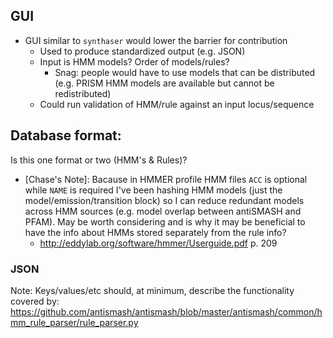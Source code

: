 ## GUI

- GUI similar to `synthaser` would lower the barrier for contribution
  - Used to produce standardized output (e.g. JSON)
  - Input is HMM models? Order of models/rules?
    - Snag: people would have to use models that can be distributed (e.g. PRISM HMM models are available but cannot be redistributed)
  - Could run validation of HMM/rule against an input locus/sequence


## Database format:
 
Is this one format or two (HMM's & Rules)?

- [Chase's Note]: Bacause in HMMER profile HMM files `ACC` is optional while `NAME` is required I've been hashing HMM models (just the model/emission/transition block) so I can reduce redundant models across HMM sources (e.g. model overlap between antiSMASH and PFAM). May be worth considering and is why it may be beneficial to have the info about HMMs stored separately from the rule info?
  - http://eddylab.org/software/hmmer/Userguide.pdf  p. 209

### JSON

 Note: Keys/values/etc should, at minimum, describe the functionality covered by: https://github.com/antismash/antismash/blob/master/antismash/common/hmm_rule_parser/rule_parser.py






